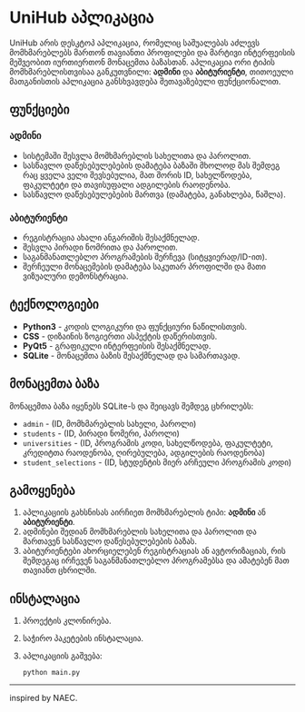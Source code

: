 # UniHub აპლიკაცია
UniHub არის დესკტოპ აპლიკაცია, რომელიც საშუალებას აძლევს მომხმარებლებს მართონ თავიანთი პროფილები და მარტივი ინტერფეისის მეშვეობით იურთიერთონ მონაცემთა ბაზასთან. აპლიკაცია ორი ტიპის მომხმარებლისთვისაა განკუთვნილი: **ადმინი** და **აბიტურიენტი**, თითოეული მათგანისთის აპლიკაცია განსხვავდება შეთავაზებული ფუნქციონალით.

## ფუნქციები

### ადმინი

* სისტემაში შესვლა მომხმარებლის სახელითა და პაროლით.
* სასწავლო დაწესებულებების დამატება ბაზაში მხოლოდ მას შემდეგ რაც ყველა ველი შევსებულია, მათ შორის ID, სახელწოდება, ფაკულტეტი და თავისუფალი ადგილების რაოდენობა.
* სასწავლო დაწესებულებების მართვა (დამატება, განახლება, წაშლა).

### აბიტურიენტი

* რეგისტრაცია ახალი ანგარიშის შესაქმნელად.
* შესვლა პირადი ნომრითა და პაროლით.
* საგანმანათლებლო პროგრამების შერჩევა (სიტყვიერად/ID-ით).
* შერჩეული მონაცემების დამატება საკუთარ პროფილში და მათი ვიზუალური დემონსტრაცია.

## ტექნოლოგიები

* **Python3** - კოდის ლოგიკური და ფუნქციური ნაწილისთვის.
* **CSS** - დიზაინის ზოგიერთი ასპექტის დაწერისთვის.
* **PyQt5** - გრაფიკული ინტერფეისის შესაქმნელად.
* **SQLite** - მონაცემთა ბაზის შესაქმნელად და სამართავად.

## მონაცემთა ბაზა

მონაცემთა ბაზა იყენებს SQLite-ს და შეიცავს შემდეგ ცხრილებს:

* `admin` - (ID, მომხმარებლის სახელი, პაროლი)
* `students` - (ID, პირადი ნომერი, პაროლი)
* `universities` - (ID, პროგრამის კოდი, სახელწოდება, ფაკულტეტი, კრედიტთა რაოდენობა, ღირებულება, ადგილების რაოდენობა)
* `student_selections` - (ID, სტუდენტის მიერ არჩეული პროგრამის კოდი)

## გამოყენება

1. აპლიკაციის გახსნისას აირჩიეთ მომხმარებლის ტიპი: **ადმინი** ან **აბიტურიენტი**.
2. ადმინები შედიან მომხმარებლის სახელითა და პაროლით და მართავენ სასწავლო დაწესებულებების ბაზას.
3. აბიტურიენტები ახორციელებენ რეგისტრაციას ან ავტორიზაციას, რის შემდეგაც ირჩევენ საგანმანათლებლო პროგრამებსა და ამატებენ მათ თავიანთ ცხრილში.

## ინსტალაცია

1. პროექტის კლონირება.
2. საჭირო პაკეტების ინსტალაცია.
3. აპლიკაციის გაშვება:

   ```
   python main.py
   ```
---
inspired by NAEC.
